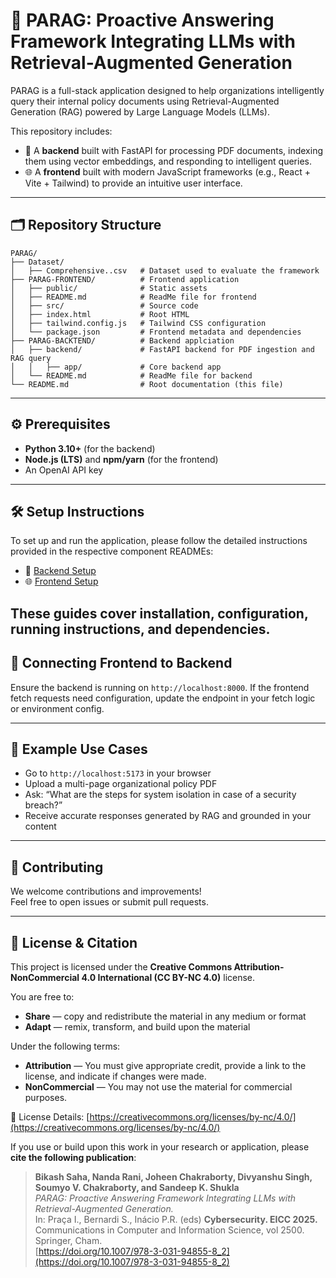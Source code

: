 # 🔐 PARAG: Proactive Answering Framework Integrating LLMs with Retrieval-Augmented Generation

PARAG is a full-stack application designed to help organizations intelligently query their internal policy documents using Retrieval-Augmented Generation (RAG) powered by Large Language Models (LLMs).

This repository includes:

- 🧠 A **backend** built with FastAPI for processing PDF documents, indexing them using vector embeddings, and responding to intelligent queries.
- 🌐 A **frontend** built with modern JavaScript frameworks (e.g., React + Vite + Tailwind) to provide an intuitive user interface.

---

## 🗂️ Repository Structure

```
PARAG/
├── Dataset/
│   ├── Comprehensive..csv   # Dataset used to evaluate the framework 
├── PARAG-FRONTEND/          # Frontend application
│   ├── public/              # Static assets
│   ├── README.md            # ReadMe file for frontend
│   ├── src/                 # Source code
│   ├── index.html           # Root HTML
│   ├── tailwind.config.js   # Tailwind CSS configuration
│   └── package.json         # Frontend metadata and dependencies
├── PARAG-BACKTEND/          # Backend applciation       
│   ├── backend/             # FastAPI backend for PDF ingestion and RAG query
│   │   ├── app/             # Core backend app
│   └── README.md            # ReadMe file for backend
└── README.md                # Root documentation (this file)
```

---

## ⚙️ Prerequisites

- **Python 3.10+** (for the backend)
- **Node.js (LTS)** and **npm/yarn** (for the frontend)
- An OpenAI API key

---

## 🛠️ Setup Instructions

To set up and run the application, please follow the detailed instructions provided in the respective component READMEs:

- 📄 [Backend Setup](./PARAG-BACKTEND/README.md)
- 🌐 [Frontend Setup](./PARAG-FRONTEND/README.md)

These guides cover installation, configuration, running instructions, and dependencies.
---

## 📡 Connecting Frontend to Backend

Ensure the backend is running on `http://localhost:8000`. If the frontend fetch requests need configuration, update the endpoint in your fetch logic or environment config.

---

## 🧪 Example Use Cases

- Go to `http://localhost:5173` in your browser
- Upload a multi-page organizational policy PDF
- Ask: “What are the steps for system isolation in case of a security breach?”
- Receive accurate responses generated by RAG and grounded in your content

---

## 🤝 Contributing

We welcome contributions and improvements!  
Feel free to open issues or submit pull requests.


---

## 📜 License & Citation

This project is licensed under the **Creative Commons Attribution-NonCommercial 4.0 International (CC BY-NC 4.0)** license.

You are free to:

- **Share** — copy and redistribute the material in any medium or format  
- **Adapt** — remix, transform, and build upon the material  

Under the following terms:

- **Attribution** — You must give appropriate credit, provide a link to the license, and indicate if changes were made.  
- **NonCommercial** — You may not use the material for commercial purposes.

🔗 License Details: [https://creativecommons.org/licenses/by-nc/4.0/](https://creativecommons.org/licenses/by-nc/4.0/)

If you use or build upon this work in your research or application, please **cite the following publication**:

> **Bikash Saha, Nanda Rani, Joheen Chakraborty, Divyanshu Singh, Soumyo V. Chakraborty, and Sandeep K. Shukla**  
> *PARAG: Proactive Answering Framework Integrating LLMs with Retrieval-Augmented Generation.*  
> In: Praça I., Bernardi S., Inácio P.R. (eds) **Cybersecurity. EICC 2025.** Communications in Computer and Information Science, vol 2500. Springer, Cham.  
> [https://doi.org/10.1007/978-3-031-94855-8_2](https://doi.org/10.1007/978-3-031-94855-8_2)